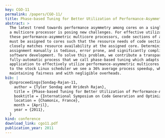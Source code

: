 ```yaml
---
key: CGO-11
permalink: /papers/CGO-11/
title: Phase-based Tuning for Better Utilization of Performance-Asymmetric Multicore Processors
abstract: >
  The latest trend towards performance asymmetry among cores on a single chip of
  a multicore processor is posing new challenges. For effective utilization of
  these performance-asymmetric multicore processors, code sections of a program
  must be assigned to cores such that the resource needs of code sections
  closely matches resource availability at the assigned core. Determining this
  assignment manually is tedious, error prone, and significantly complicates
  software development. To solve this problem, we contribute a transparent and
  fully-automatic process that we call phase-based tuning which adapts an
  application to effectively utilize performance-asymmetric multicores. Compared
  to the stock Linux scheduler we see a 36% average process speedup, while
  maintaining fairness and with negligible overheads.
bib: |
  @inproceedings{Sondag-Rajan-11,
    author = {Tyler Sondag and Hridesh Rajan},
    title = {Phase-based Tuning for Better Utilization of Performance-Asymmetric Multicore Processors},
    booktitle = {International Symposium on Code Generation and Optimization (CGO)},
    location = {Chamonix, France},
    month = {April},
    year = {2011},
  }
kind: conference
download_link: cgo11.pdf
publication_year: 2011
---
```

